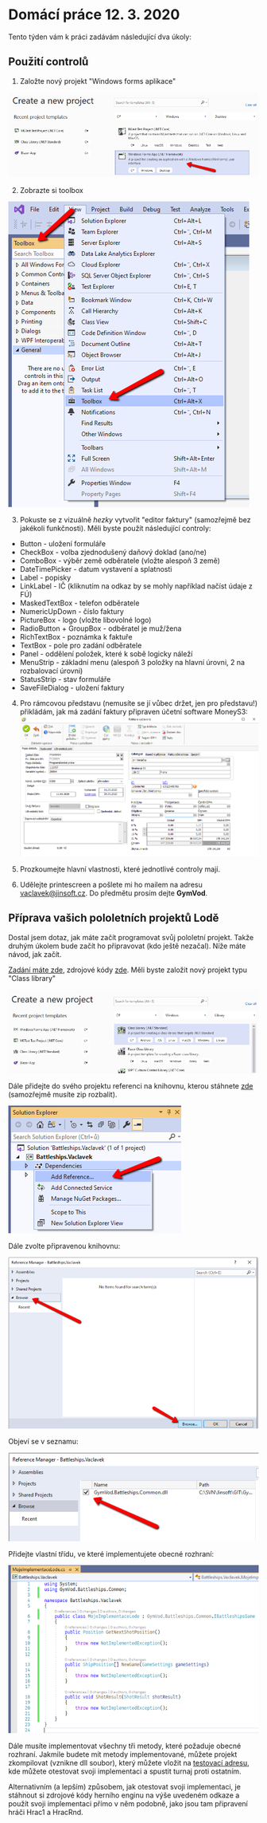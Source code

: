 # Domácí práce 12. 3. 2020
Tento týden vám k práci zadávám následující dva úkoly:

## Použití controlů

1. Založte nový projekt "Windows forms aplikace" 

![VS](img/01_vs.png)

2. Zobrazte si toolbox

![Toolbox](img/02_toolbox.png)

3. Pokuste se z vizuálně *hezky* vytvořit "editor faktury" (samozřejmě bez jakékoli funkčnosti). Měli byste použít následující controly:
- Button - uložení formuláře
- CheckBox - volba zjednodušený daňový doklad (ano/ne)
- ComboBox - výběr země odběratele (vložte alespoň 3 země)
- DateTimePicker - datum vystavení a splatnosti
- Label - popisky
- LinkLabel - IČ (kliknutím na odkaz by se mohly například načíst údaje z FÚ)
- MaskedTextBox - telefon odběratele
- NumericUpDown - číslo faktury
- PictureBox - logo (vložte libovolné logo)
- RadioButton + GroupBox - odběratel je muž/žena
- RichTextBox - poznámka k faktuře
- TextBox - pole pro zadání odběratele
- Panel - oddělení položek, které k sobě logicky náleží
- MenuStrip - základní menu (alespoň 3 položky na hlavní úrovni, 2 na rozbalovací úrovni)
- StatusStrip - stav formuláře
- SaveFileDialog - uložení faktury

4. Pro rámcovou představu (nemusíte se jí vůbec držet, jen pro představu!) přikládám, jak má zadání faktury připraven účetní software MoneyS3: 
![Money S3](img/03_money.png)

5. Prozkoumejte hlavní vlastnosti, které jednotlivé controly mají.

6. Udělejte printescreen a pošlete mi ho mailem na adresu vaclavek@jinsoft.cz. Do předmětu prosím dejte **GymVod**.

## Příprava vašich pololetních projektů Lodě

Dostal jsem dotaz, jak máte začít programovat svůj pololetní projekt. Takže druhým úkolem  bude začít ho připravovat (kdo ještě nezačal). Níže máte návod, jak začít.

[Zadání máte zde](http://lode.ondrejvaclavek.cz/), zdrojové kódy [zde](https://github.com/vaclavek/GymVod.Battleships). Měli byste založit nový projekt typu "Class library"

![Library](img/04_library.png)

Dále přidejte do svého projektu referenci na knihovnu, kterou stáhnete [zde](http://lode.ondrejvaclavek.cz/Download/GymVod.Battleships.Common.zip) (samozřejmě musíte zip rozbalit).

![reference](img/05_reference1.png)

Dále zvolte připravenou knihovnu:

![reference](img/06_reference2.png)

Objeví se v seznamu:

![reference](img/07_reference3.png)

Přidejte vlastní třídu, ve které implementujete obecné rozhraní:

![trida](img/08_implementace.png)

Dále musíte implementovat všechny tři metody, které požaduje obecné rozhraní.
Jakmile budete mít metody implementované, můžete projekt zkompilovat (vznikne dll soubor), který můžete vložit na [testovací adresu](http://lode.ondrejvaclavek.cz/), kde můžete otestovat svoji implementaci a spustit turnaj proti ostatním.

Alternativním (a lepším) způsobem, jak otestovat svoji implementaci, je stáhnout si zdrojové kódy herního enginu na výše uvedeném odkaze a použít svoji implementaci přímo v něm podobně, jako jsou tam připravení hráči Hrac1 a HracRnd. 